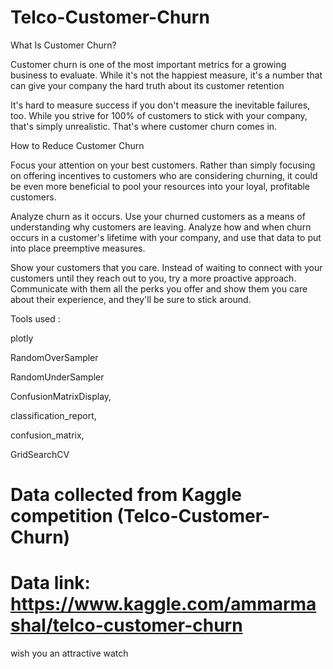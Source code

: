 # Telco-Customer-Churn


What Is Customer Churn?

Customer churn is one of the most important metrics for a growing business to evaluate. While it's not the happiest measure, it's a number that can give your company the hard truth about its customer retention

It's hard to measure success if you don't measure the inevitable failures, too. While you strive for 100% of customers to stick with your company, that's simply unrealistic. That's where customer churn comes in.



How to Reduce Customer Churn

Focus your attention on your best customers. Rather than simply focusing on offering incentives to customers who are considering churning, it could be even more beneficial to pool your resources into your loyal, profitable customers.



Analyze churn as it occurs. Use your churned customers as a means of understanding why customers are leaving. Analyze how and when churn occurs in a customer's lifetime with your company, and use that data to put into place preemptive measures.



Show your customers that you care. Instead of waiting to connect with your customers until they reach out to you, try a more proactive approach. Communicate with them all the perks you offer and show them you care about their experience, and they'll be sure to stick around.





Tools used :

plotly

RandomOverSampler

RandomUnderSampler

ConfusionMatrixDisplay,

classification_report,

confusion_matrix,

GridSearchCV


# Data collected from Kaggle competition (Telco-Customer-Churn)


# Data link: https://www.kaggle.com/ammarmashal/telco-customer-churn

wish you an attractive watch 
